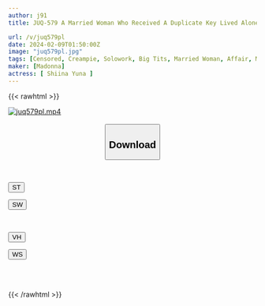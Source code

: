 ```yaml
---
author: j91
title: JUQ-579 A Married Woman Who Received A Duplicate Key Lived Alone In A Room Where A Male Student Was Creampied Until He Graduated. Yuna Shiina

url: /v/juq579pl
date: 2024-02-09T01:50:00Z
image: "juq579pl.jpg"
tags: [Censored, Creampie, Solowork, Big Tits, Married Woman, Affair, Mature Woman	]
maker: [Madonna]
actress: [ Shiina Yuna ]
---
```



{{< rawhtml >}}

<div class="video" data-videoid="xvXjGOp13WTkBpp">
    <a href="javascript:;">
        <img src="/v/juq579pl/juq579pl.jpg" width="WIDTH" height="HEIGHT" alt="juq579pl.mp4" loading="lazy">
    </a>
</div>

<script type="text/javascript" src="https://j91.asia/asset/on-demand-st.js"></script>

<br>
  <link rel="stylesheet" href="https://j91.asia/asset/bs5.css">
  
  <center>
  <button class="btn btn-primary" type="button" data-bs-toggle="collapse" data-bs-target=".multi-collapse" aria-expanded="false" aria-controls="multiCollapseExample1 multiCollapseExample2"><h2>Download</h2></button></center>
</p>
<div class="row">
  <div class="col">
    <div class="collapse multi-collapse" id="multiCollapseExample1">
      <div class="card card-body">
	      	      <br>
<div class="buttons">  
<p><a href="https://streamtape.to/v/xvXjGOp13WTkBpp" target="_blank"><button class="btn-hover color-3"><i class="fa fa-download"></i> ST</button></a></p>
<p><a href="https://flaswish.com/tmz5zn1n08d8" target="_blank"><button class="btn-hover color-2"><i class="fa fa-download"></i> SW</button></a></p></div>
    </div>
  </div>
</div>
  <div class="col">
    <div class="collapse multi-collapse" id="multiCollapseExample2">
      <div class="card card-body">
	      <br>
<div class="buttons">
<p><a href="javascript:;" target="_blank"><button class="btn-hover color-9"><i class="fa fa-download"></i> VH</button></a></p>
<p><a href="javascript:;" target="_blank"><button class="btn-hover color-8"><i class="fa fa-download"></i> WS</button></a></p></div>
<br><br>
      </div>
    </div>
  </div>
</div>

{{< /rawhtml >}}